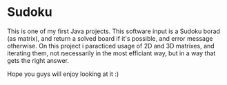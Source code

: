 # Sudoku
This is one of my first Java projects.
This software input is a Sudoku borad (as matrix), and return a solved board if it's possible, and error message otherwise.
On this project i paracticed usage of 2D and 3D matrixes, and iterating them, not מecessarily in the most efficiant way, but in a way that gets the right answer.

Hope you guys will enjoy looking at it :)
